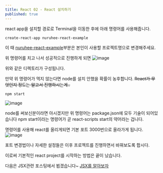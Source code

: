 ```yaml
---
title: React 02 - React 설치하기
published: true
---
```


react app을 설치할 경로로 Terminal을 이동한 후에 아래 명령어를 사용해줍니다.
```
create-react-app nuruhee-react-example
```
이 때 <U>nuruhee-react-example</U>부분은 본인이 사용할 프로젝트명으로 변경해주세요.

위 명령어를 치고 나서 성공적으로 진행하게 되면
![image](https://github.com/dev-nuruhee/nlog/assets/54430432/350c66a8-37d9-4caf-92fe-d38dc0adb399)

위와 같은 디렉토리가 구성됩니다.

만약 위 명령어가 먹지 않는다면 node를 설치 안했을 확률이 농후합니다.
~~React가 무엇인지 정도는 알고서 진행하시는게..~~
   

```
npm start
```
![image](https://github.com/dev-nuruhee/nlog/assets/54430432/a881a3dc-d1a7-4241-84c7-dc2fcf169955)


node를 써보신분이라면 아시겠지만 위 명령어는 package.json에 모두 기술이 되어있습니다
npm start이라는 명령어가 곧 react-scripts start의 약어라는 겁니다.


명령어를 사용해 react를 올리게되면 기본 포트 3000번으로 올라가게 됩니다.
![image](https://github.com/dev-nuruhee/nlog/assets/54430432/0e1c2ad9-040d-4f61-80ab-13f63fd8b7c7)

포트 변경법이나 자세한 설정들은 이후 프로젝트를 진행하면서 바꿔보도록 합시다.

이로써 기본적인 react project를 시작하는 방법은 끝이 났습니다.

다음은 JSX관련 포스팅에서 뵙겠습니다~
[JSX를 알아보자](https://dev-nuruhee.github.io/nlog/React03)
